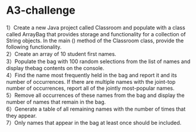 # A3-challenge

1）Create a new Java project called Classroom and populate with a class called ArrayBag that provides storage and functionality for a collection of String objects. In the main () method of the Classroom class, provide the following functionality.  
﻿﻿﻿2）Create an array of 10 student first names.  
3）﻿﻿﻿Populate the bag with 100 random selections from the list of names and display thebag contents on the console.  
4）﻿﻿﻿Find the name most frequently held in the bag and report it and its number of occurrences. If there are multiple names with the joint-top number of occurrences, report all of the jointly most-popular names.  
5）﻿﻿﻿Remove all occurrences of these names from the bag and display the number of names that remain in the bag.  
6）﻿﻿﻿Generate a table of all remaining names with the number of times that they appear.  
7）Only names that appear in the bag at least once should be included.  
